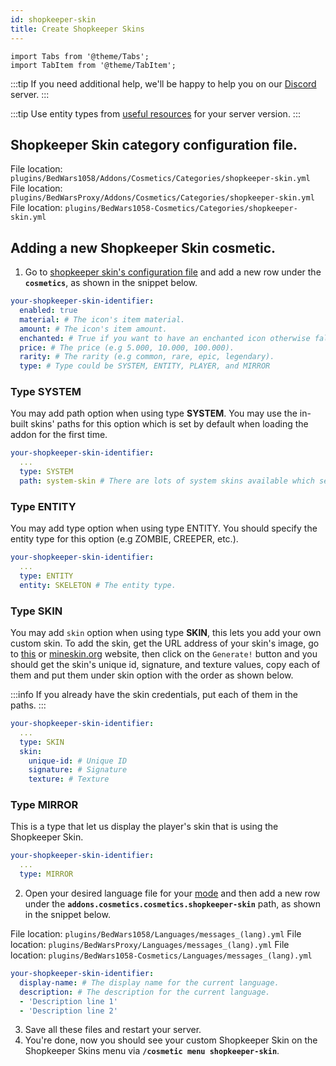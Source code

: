 ```yaml
---
id: shopkeeper-skin
title: Create Shopkeeper Skins
---
```


```mdx-code-block
import Tabs from '@theme/Tabs';
import TabItem from '@theme/TabItem';
```

:::tip
If you need additional help, we'll be happy to help you on our [Discord](https://mher.club/discord) server.
:::

:::tip
Use entity types from [useful resources](/cosmetics/configuration/useful-resources) for your server version.
:::

## Shopkeeper Skin category configuration file.

<Tabs groupId="dependency">
    <TabItem value="bedwars1058" label="BedWars1058">
    File location: <code>plugins/BedWars1058/Addons/Cosmetics/Categories/shopkeeper-skin.yml</code>
    </TabItem>
    <TabItem value="bedwarsproxy" label="BedWarsProxy">
    File location: <code>plugins/BedWarsProxy/Addons/Cosmetics/Categories/shopkeeper-skin.yml</code>
    </TabItem>
    <TabItem value="standalone" label="Standalone">
    File location: <code>plugins/BedWars1058-Cosmetics/Categories/shopkeeper-skin.yml</code>
    </TabItem>
</Tabs>

## Adding a new Shopkeeper Skin cosmetic.

1. Go to [shopkeeper skin's configuration file](#shopkeeper-skin-category-configuration-file) and add a new row under the **`cosmetics`**, as shown in the snippet below.

```yaml title="shopkeeper-skin.yml (snippet)"
your-shopkeeper-skin-identifier:
  enabled: true
  material: # The icon's item material.
  amount: # The icon's item amount.
  enchanted: # True if you want to have an enchanted icon otherwise false.
  price: # The price (e.g 5.000, 10.000, 100.000).
  rarity: # The rarity (e.g common, rare, epic, legendary).
  type: # Type could be SYSTEM, ENTITY, PLAYER, and MIRROR
```

### Type SYSTEM
You may add path option when using type **SYSTEM**. You may use the in-built skins' paths for this option which is set by default when loading the addon for the first time.

```yml title="shopkeeper-skin.yml (snippet)"
your-shopkeeper-skin-identifier:
  ...
  type: SYSTEM
  path: system-skin # There are lots of system skins available which set as default.
```

### Type ENTITY
You may add type option when using type ENTITY. You should specify the entity type for this option (e.g ZOMBIE, CREEPER, etc.).

```yml title="shopkeeper-skin.yml (snippet)"
your-shopkeeper-skin-identifier:
  ...
  type: ENTITY
  entity: SKELETON # The entity type.
```

### Type SKIN
You may add `skin` option when using type **SKIN**, this lets you add your own custom skin. To add the skin, get the URL address of your skin's image, go to [this](https://mher.am/skin-generator) or [mineskin.org](https://mineskin.org) website, then click on the `Generate!` button and you should get the skin's unique id, signature, and texture values, copy each of them and put them under skin option with the order as shown below.

:::info
If you already have the skin credentials, put each of them in the paths.
:::

```yml title="shopkeeper-skin.yml (snippet)"
your-shopkeeper-skin-identifier:
  ...
  type: SKIN
  skin: 
    unique-id: # Unique ID
    signature: # Signature
    texture: # Texture
```

### Type MIRROR
This is a type that let us display the player's skin that is using the Shopkeeper Skin.

```yml title="shopkeeper-skin.yml (snippet)"
your-shopkeeper-skin-identifier:
  ...
  type: MIRROR
```

2. Open your desired language file for your [mode](../../compatibility#dependencies) and then add a new row under the **`addons.cosmetics.cosmetics.shopkeeper-skin`** path, as shown in the snippet below.

<Tabs groupId="dependency">
    <TabItem value="bedwars1058" label="BedWars1058">
    File location: <code>plugins/BedWars1058/Languages/messages_(lang).yml</code>
    </TabItem>
    <TabItem value="bedwarsproxy" label="BedWarsProxy">
    File location: <code>plugins/BedWarsProxy/Languages/messages_(lang).yml</code>
    </TabItem>
    <TabItem value="standalone" label="Standalone">
    File location: <code>plugins/BedWars1058-Cosmetics/Languages/messages_(lang).yml</code>
    </TabItem>
</Tabs>

```yml title="messages_(lang).yml (snippet)"
your-shopkeeper-skin-identifier:
  display-name: # The display name for the current language.
  description: # The description for the current language.
  - 'Description line 1'
  - 'Description line 2'
```

3. Save all these files and restart your server.
4. You're done, now you should see your custom Shopkeeper Skin on the Shopkeeper Skins menu via **`/cosmetic menu shopkeeper-skin`**.
